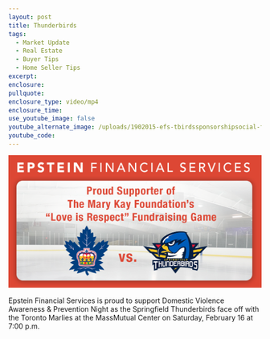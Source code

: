 ```yaml
---
layout: post
title: Thunderbirds
tags:
  - Market Update
  - Real Estate
  - Buyer Tips
  - Home Seller Tips
excerpt:
enclosure:
pullquote:
enclosure_type: video/mp4
enclosure_time:
use_youtube_image: false
youtube_alternate_image: /uploads/1902015-efs-tbirdssponsorshipsocial-fbli-1.png
youtube_code:
---
```


![](/uploads/1902015-efs-tbirdssponsorshipsocial-fbli.png)

Epstein Financial Services is proud to support Domestic Violence Awareness & Prevention Night as the Springfield Thunderbirds face off with the Toronto Marlies at the MassMutual Center on Saturday, February 16 at 7:00 p.m.